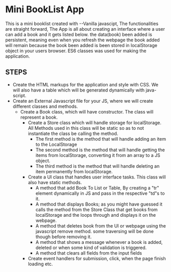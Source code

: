 # Mini BookList App

This is a mini booklist created with --Vanilla javascipt, The functionalities are straight forward, The App is all about creating an interface where a user can add a book and it gets listed below. the data(book) been added is persistent, meaning even when you refresh the webpage the book added will remain because the book been added is been stored in localStorage object in your users browser.
ES6 classes was used for making the application.

## STEPS

- Create the HTML markups for the application and style with CSS. We will also have a table which will be generated dynamically with java-script.
- Create an External Javascript file for your JS, where we will create different classes and methods.
  - Create a Book class, which will have constructor. The class will represent a book.
    - Create a Store class which will handle storage for localStorage. All Methods used in this class will be static so as to not instantiate the class be calling the method.
      - The first method is the method that will handle adding an item to the LocalStorage
      - The second method is the method that will handle getting the items from localStorage, converting it from an array to a JS object.
      - The third method is the method that will handle deleting an item permanently from localStorage.
    - Create a UI class that handles user interface tasks. This class will also have static methods.
      - A method that add Book To List or Table, By creating a "tr" element dynamically in JS and pass in the respective "td"s to it.
      - A method that displays Books; as you might have guessed it calls the method from the Store Class that get books from localStorage and the loops through and displays it on the webpage.
      - A method that deletes book from the UI or webpage using the javascript remove method. some traversing will be done though before removing it.
      * A method that shows a message whenever a book is added, deleted or when some kind of validation is triggered.
      * A method that clears all fields from the input fields
    * Create event handlers for submission, click, when the page finish loading etc.
